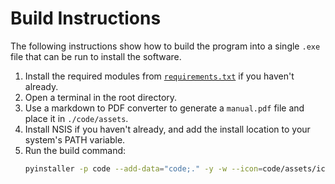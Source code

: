 # Build Instructions

The following instructions show how to build the program into a single `.exe`
file that can be run to install the software.

1. Install the required modules from [`requirements.txt`](requirements.txt) if
   you haven't already.
2. Open a terminal in the root directory.
3. Use a markdown to PDF converter to generate a `manual.pdf` file and place it
   in `./code/assets`.
4. Install NSIS if you haven't already, and add the install location to your
   system's PATH variable.
5. Run the build command:
   ```sh
   pyinstaller -p code --add-data="code;." -y -w --icon=code/assets/icon.ico code/main_gui.py; makensis installer.nsi
   ```
